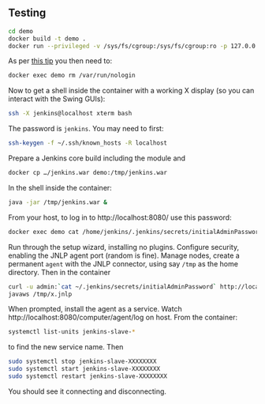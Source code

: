 Testing
-------

```bash
cd demo
docker build -t demo .
docker run --privileged -v /sys/fs/cgroup:/sys/fs/cgroup:ro -p 127.0.0.1:22:22 -p 127.0.0.1:8080:8080 --rm --name demo demo &
```

As per [this tip](https://unix.stackexchange.com/a/335195/26736) you then need to:

```bash
docker exec demo rm /var/run/nologin
```

Now to get a shell inside the container with a working X display (so you can interact with the Swing GUIs):

```bash
ssh -X jenkins@localhost xterm bash
```

The password is `jenkins`.
You may need to first:

```bash
ssh-keygen -f ~/.ssh/known_hosts -R localhost
```

Prepare a Jenkins core build including the module and

```bash
docker cp …/jenkins.war demo:/tmp/jenkins.war
```

In the shell inside the container:

```bash
java -jar /tmp/jenkins.war &
```

From your host, to log in to http://localhost:8080/ use this password:

```bash
docker exec demo cat /home/jenkins/.jenkins/secrets/initialAdminPassword
```

Run through the setup wizard, installing no plugins.
Configure security, enabling the JNLP agent port (random is fine).
Manage nodes, create a permanent `agent` with the JNLP connector, using say `/tmp` as the home directory.
Then in the container

```bash
curl -u admin:`cat ~/.jenkins/secrets/initialAdminPassword` http://localhost:8080/computer/agent/slave-agent.jnlp > /tmp/x.jnlp
javaws /tmp/x.jnlp
```

When prompted, install the agent as a service.
Watch http://localhost:8080/computer/agent/log on host.
From the container:

```bash
systemctl list-units jenkins-slave-*
```

to find the new service name. Then

```bash
sudo systemctl stop jenkins-slave-XXXXXXXX
sudo systemctl start jenkins-slave-XXXXXXXX
sudo systemctl restart jenkins-slave-XXXXXXXX
```

You should see it connecting and disconnecting.
